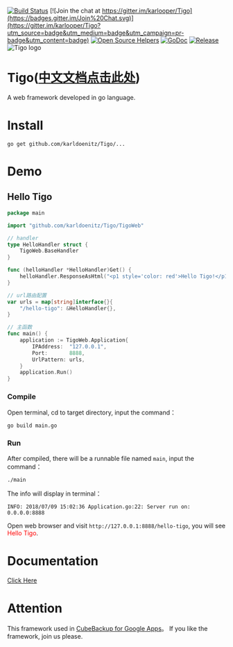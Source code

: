 [![Build Status](https://travis-ci.org/karldoenitz/Tigo.svg?branch=master)](https://travis-ci.org/karldoenitz/Tigo)
[![Join the chat at https://gitter.im/karlooper/Tigo](https://badges.gitter.im/Join%20Chat.svg)](https://gitter.im/karlooper/Tigo?utm_source=badge&utm_medium=badge&utm_campaign=pr-badge&utm_content=badge)
[![Open Source Helpers](https://www.codetriage.com/karldoenitz/tigo/badges/users.svg)](https://www.codetriage.com/karldoenitz/Tigo)
[![GoDoc](https://godoc.org/github.com/karldoenitz/Tigo?status.svg)](https://godoc.org/github.com/karldoenitz/Tigo)
[![Release](https://img.shields.io/github/release/karldoenitz/Tigo.svg?style=flat-square)](https://github.com/karldoenitz/Tigo/releases)  
![Tigo logo](https://github.com/karldoenitz/Tigo/blob/master/documentation/tigo_logo.jpg "this is Tigo logo")
# Tigo([中文文档点击此处](https://github.com/karldoenitz/Tigo/blob/master/README.md))
A web framework developed in go language.

# Install
```
go get github.com/karldoenitz/Tigo/...
```

# Demo
## Hello Tigo
```go
package main

import "github.com/karldoenitz/Tigo/TigoWeb"

// handler
type HelloHandler struct {
    TigoWeb.BaseHandler
}

func (helloHandler *HelloHandler)Get() {
    helloHandler.ResponseAsHtml("<p1 style='color: red'>Hello Tigo!</p1>")
}

// url路由配置
var urls = map[string]interface{}{
    "/hello-tigo": &HelloHandler{},
}

// 主函数
func main() {
    application := TigoWeb.Application{
        IPAddress:  "127.0.0.1",
        Port:       8888,
        UrlPattern: urls,
    }
    application.Run()
}
```
### Compile
Open terminal, cd to target directory, input the command：
```
go build main.go
```
### Run
After compiled, there will be a runnable file named ```main```, input the command：
```
./main
```
The info will display in terminal：
```
INFO: 2018/07/09 15:02:36 Application.go:22: Server run on: 0.0.0.0:8888
```
Open web browser and visit ```http://127.0.0.1:8888/hello-tigo```, you will see <font color=red>Hello Tigo</font>.

# Documentation
[Click Here](https://github.com/karldoenitz/Tigo/blob/master/documentation/documentation_en.md)

# Attention
This framework used in [CubeBackup for Google Apps](http://www.cubebackup.com)。
If you like the framework, join us please.
